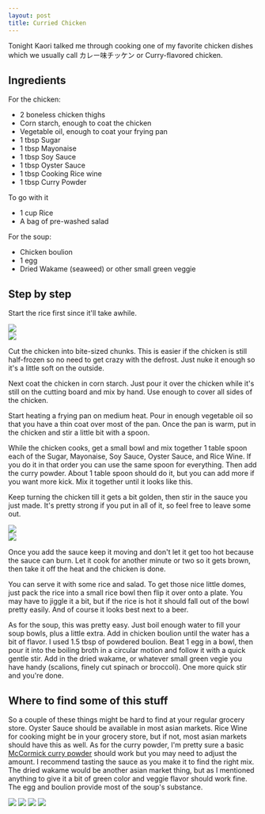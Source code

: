 ```yaml
--- 
layout: post
title: Curried Chicken
---
```


Tonight Kaori talked me through cooking one of my favorite chicken dishes which we usually call カレー味チッケン or Curry-flavored chicken.

Ingredients
-----------

For the chicken:
* 2 boneless chicken thighs
* Corn starch, enough to coat the chicken
* Vegetable oil, enough to coat your frying pan
* 1 tbsp Sugar
* 1 tbsp Mayonaise
* 1 tbsp Soy Sauce
* 1 tbsp Oyster Sauce
* 1 tbsp Cooking Rice wine
* 1 tbsp Curry Powder

To go with it
* 1 cup Rice
* A bag of pre-washed salad

For the soup:
* Chicken boulion
* 1 egg
* Dried Wakame (seaweed) or other small green veggie

Step by step
------------

Start the rice first since it'll take awhile.

<div class="left">
  <a href="http://www.flickr.com/photos/schapht/4741242002/"><img src="http://farm5.static.flickr.com/4098/4741242002_279799f5b5_m.jpg" /></a><br />
  <a href="http://www.flickr.com/photos/schapht/4741242546/"><img src="http://farm5.static.flickr.com/4117/4741242546_4a850fbd81_m.jpg" /></a>
</div>

Cut the chicken into bite-sized chunks. This is easier if the chicken is still half-frozen so no need to get crazy with the defrost. Just nuke it enough so it's a little soft on the outside.

Next coat the chicken in corn starch. Just pour it over the chicken while it's still on the cutting board and mix by hand. Use enough to cover all sides of the chicken.

Start heating a frying pan on medium heat. Pour in enough vegetable oil so that you have a thin coat over most of the pan. Once the pan is warm, put in the chicken and stir a little bit with a spoon.

While the chicken cooks, get a small bowl and mix together 1 table spoon each of the Sugar, Mayonaise, Soy Sauce, Oyster Sauce, and Rice Wine. If you do it in that order you can use the same spoon for everything. Then add the curry powder. About 1 table spoon should do it, but you can add more if you want more kick. Mix it together until it looks like this.

Keep turning the chicken till it gets a bit golden, then stir in the sauce you just made. It's pretty strong if you put in all of it, so feel free to leave some out.

<div class="right">
  <a href="http://www.flickr.com/photos/schapht/4741248456/"><img src="http://farm5.static.flickr.com/4073/4741248456_a7931d70b9_m.jpg" /></a><br />
  <a href="http://www.flickr.com/photos/schapht/4741246454/"><img src="http://farm5.static.flickr.com/4135/4741246454_fc32738af2_m.jpg" /></a>
</div>

Once you add the sauce keep it moving and don't let it get too hot because the sauce can burn. Let it cook for another minute or two so it gets brown, then take it off the heat and the chicken is done.

You can serve it with some rice and salad. To get those nice little domes, just pack the rice into a small rice bowl then flip it over onto a plate. You may have to jiggle it a bit, but if the rice is hot it should fall out of the bowl pretty easily. And of course it looks best next to a beer.

As for the soup, this was pretty easy. Just boil enough water to fill your soup bowls, plus a little extra. Add in chicken boulion until the water has a bit of flavor. I used 1.5 tbsp of powdered boulion. Beat 1 egg in a bowl, then pour it into the boiling broth in a circular motion and follow it with a quick gentle stir. Add in the dried wakame, or whatever small green vegie you have handy (scalions, finely cut spinach or broccoli). One more quick stir and you're done.

Where to find some of this stuff
--------------------------------

So a couple of these things might be hard to find at your regular grocery store. Oyster Sauce should be available in most asian markets. Rice Wine for cooking might be in your grocery store, but if not, most asian markets should have this as well. As for the curry powder, I'm pretty sure a basic [McCormick curry powder](http://bit.ly/d3H50s) should work but you may need to adjust the amount. I recommend tasting the sauce as you make it to find the right mix. The dried wakame would be another asian market thing, but as I mentioned anything to give it a bit of green color and veggie flavor should work fine. The egg and boulion provide most of the soup's substance.

<a href="http://www.flickr.com/photos/schapht/4741243052/"><img class="left" src="http://farm5.static.flickr.com/4096/4741243052_7bec228bd9_t.jpg" /></a>
<a href="http://www.flickr.com/photos/schapht/4740608615/"><img class="left" src="http://farm5.static.flickr.com/4119/4740608615_a3315234e9_t.jpg" /></a>
<a href="http://www.flickr.com/photos/schapht/4740609171/"><img class="left" src="http://farm5.static.flickr.com/4102/4740609171_1398118b32_t.jpg" /></a>
<a href="http://www.flickr.com/photos/schapht/4740610141/"><img class="left" src="http://farm5.static.flickr.com/4093/4740610141_fc5f4fe215_t.jpg" /></a>
